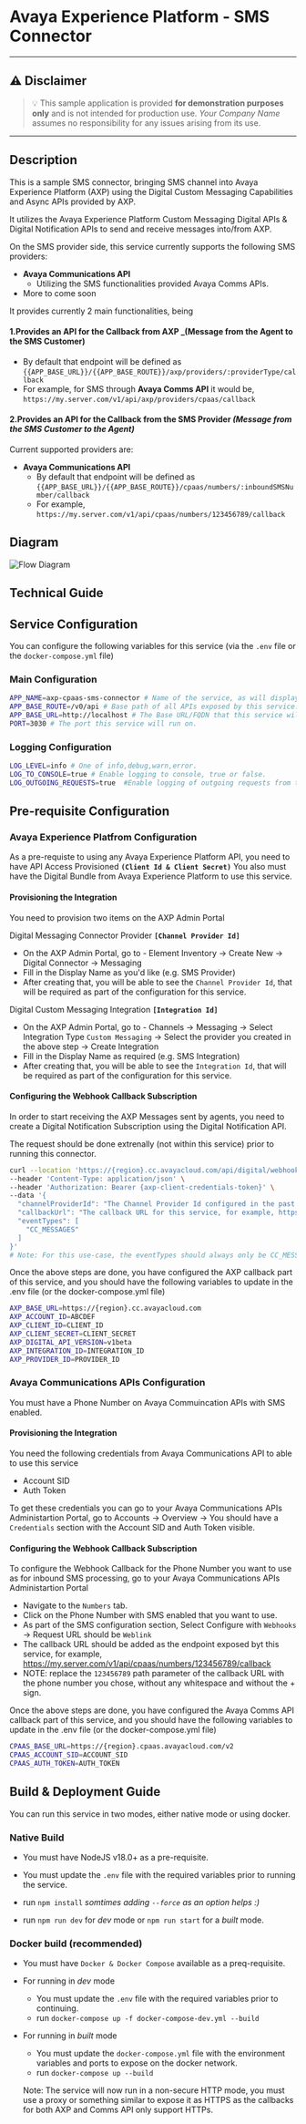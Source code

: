 # Avaya Experience Platform - SMS Connector

---

## :warning: **Disclaimer**

> :bulb: This sample application is provided **for demonstration purposes only** and is not intended for production use. *Your Company Name* assumes no responsibility for any issues arising from its use.

---


## Description

This is a sample SMS connector, bringing SMS channel into Avaya Experience Platform (AXP) using the Digital Custom Messaging Capabilities and Async APIs provided by AXP.

It utilizes the Avaya Experience Platform Custom Messaging Digital APIs & Digital Notification APIs to send and receive messages into/from AXP.

On the SMS provider side, this service currently supports the following SMS providers:

- **Avaya Communications API**
  - Utilizing the SMS functionalities provided Avaya Comms APIs.
- More to come soon


It provides currently 2 main functionalities, being

#### 1.Provides an API for the Callback from **AXP** _(Message from the Agent to the SMS Customer)

  - By default that endpoint will be defined as `{{APP_BASE_URL}}/{{APP_BASE_ROUTE}}/axp/providers/:providerType/callback`
  - For example, for SMS through **Avaya Comms API** it would be, `https://my.server.com/v1/api/axp/providers/cpaas/callback`

#### 2.Provides an API for the Callback from the SMS Provider _(Message from the SMS Customer to the Agent)_
Current supported providers are:
- **Avaya Communications API**
    - By default that endpoint will be defined as `{{APP_BASE_URL}}/{{APP_BASE_ROUTE}}/cpaas/numbers/:inboundSMSNumber/callback`
    - For example, `https://my.server.com/v1/api/cpaas/numbers/123456789/callback`

## Diagram
![Flow Diagram](./static/images/flow-diagram.png)

## Technical Guide

## Service Configuration

You can configure the following variables for this service (via the `.env` file or the `docker-compose.yml` file)

### Main Configuration
```sh
APP_NAME=axp-cpaas-sms-connector # Name of the service, as will displayed in the logs.
APP_BASE_ROUTE=/v0/api # Base path of all APIs exposed by this service.
APP_BASE_URL=http://localhost # The Base URL/FQDN that this service will be running on.
PORT=3030 # The port this service will run on.
```

### Logging Configuration
```sh
LOG_LEVEL=info # One of info,debug,warn,error.
LOG_TO_CONSOLE=true # Enable logging to console, true or false.
LOG_OUTGOING_REQUESTS=true  #Enable logging of outgoing requests from this service, true or false.
```

## Pre-requisite Configuration

### Avaya Experience Platfrom Configuration

As a pre-requiste to using any Avaya Experience Platform API, you need to have API Access Provisioned **`(Client Id & Client Secret)`**
You also must have the Digital Bundle from Avaya Experience Platform to use this service.

#### Provisioning the Integration

You need to provision two items on the AXP Admin Portal

Digital Messaging Connector Provider **`[Channel Provider Id]`**
- On the AXP Admin Portal, go to - Element Inventory → Create New → Digital Connector → Messaging
- Fill in the Display Name as you'd like (e.g. SMS Provider)
- After creating that, you will be able to see the `Channel Provider Id`, that will be required as part of the configuration for this service.

Digital Custom Messaging Integration **`[Integration Id]`**
- On the AXP Admin Portal, go to - Channels → Messaging → Select Integration Type `Custom Messaging` → Select the provider you created in the above step → Create Integration
- Fill in the Display Name as required (e.g. SMS Integration)
- After creating that, you will be able to see the `Integration Id`, that will be required as part of the configuration for this service.

#### Configuring the Webhook Callback Subscription
In order to start receiving the AXP Messages sent by agents, you need to create a Digital Notification Subscription using the Digital Notification API.

The request should be done extrenally (not within this service) prior to running this connector.

```bash
curl --location 'https://{region}.cc.avayacloud.com/api/digital/webhook/v1beta/accounts/{Your-AXP-Tenant-Id}/subscriptions' \
--header 'Content-Type: application/json' \
--header 'Authorization: Bearer {axp-client-credentials-token}' \
--data '{
  "channelProviderId": "The Channel Provider Id configured in the past few steps, for example, 0d2xxxx9a-1bx6-xx1c-xxxe-8fa2b5xxxxx",
  "callbackUrl": "The callback URL for this service, for example, https://my.server.com/v1/api/axp/providers/cpaas/callback",
  "eventTypes": [
    "CC_MESSAGES"
  ]
}'
# Note: For this use-case, the eventTypes should always only be CC_MESSAGES, this is to only receive the messages sent by the Agents & AXP Automation and not be flooded with every single message sent or received.
```

Once the above steps are done, you have configured the AXP callback part of this service, and you should have the following variables to update in the .env file (or the docker-compose.yml file)

```bash
AXP_BASE_URL=https://{region}.cc.avayacloud.com
AXP_ACCOUNT_ID=ABCDEF
AXP_CLIENT_ID=CLIENT_ID
AXP_CLIENT_SECRET=CLIENT_SECRET
AXP_DIGITAL_API_VERSION=v1beta
AXP_INTEGRATION_ID=INTEGRATION_ID
AXP_PROVIDER_ID=PROVIDER_ID
```

### Avaya Communications APIs Configuration

You must have a Phone Number on Avaya Commuincation APIs with SMS enabled.

#### Provisioning the Integration

You need the following credentials from Avaya Communications API to able to use this service
- Account SID
- Auth Token

To get these credentials you can go to your Avaya Communications APIs Administartion Portal, go to Accounts → Overview → You should have a `Credentials` section with the Account SID and Auth Token visible.


#### Configuring the Webhook Callback Subscription

To configure the Webhook Callback for the Phone Number you want to use as for inbound SMS processing, go to your Avaya Communications APIs Administartion Portal
- Navigate to the `Numbers` tab.
- Click on the Phone Number with SMS enabled that you want to use.
- As part of the SMS configuration section, Select Configure with `Webhooks` → Request URL should be `Weblink`
- The callback URL should be added as the endpoint exposed byt this service, for example, https://my.server.com/v1/api/cpaas/numbers/123456789/callback
- NOTE: replace the `123456789` path parameter of the callback URL with the phone number you chose, without any whitespace and without the + sign.


Once the above steps are done, you have configured the Avaya Comms API callback part of this service, and you should have the following variables to update in the .env file (or the docker-compose.yml file)

```bash
CPAAS_BASE_URL=https://{region}.cpaas.avayacloud.com/v2
CPAAS_ACCOUNT_SID=ACCOUNT_SID
CPAAS_AUTH_TOKEN=AUTH_TOKEN
```

## Build & Deployment Guide


You can run this service in two modes, either native mode or using docker.

### Native Build

- You must have NodeJS v18.0+ as a pre-requisite.
- You must update the `.env` file with the required variables prior to running the service.

- run `npm install` _somtimes adding `--force` as an option helps :)_
- run `npm run dev` for _dev_ mode or `npm run start` for a _built_ mode.


### Docker build (recommended)

- You must have `Docker & Docker Compose` available as a preq-requisite.
- For running in _dev_ mode
  - You must update the `.env` file with the required variables prior to continuing.
  - run `docker-compose up -f docker-compose-dev.yml --build`
- For running in _built_ mode
  - You must update the `docker-compose.yml` file with the environment variables and ports to expose on the docker network.
  - run `docker-compose up --build`

  Note: The service will now run in a non-secure HTTP mode, you must use a proxy or something similar to expose it as HTTPS as the callbacks for both AXP and Comms API only support HTTPs.
